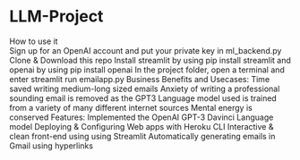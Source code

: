 # LLM-Project
How to use it <br>
Sign up for an OpenAI account and put your private key in ml_backend.py
Clone & Download this repo
Install streamlit by using pip install streamlit and openai by using pip install openai
In the project folder, open a terminal and enter streamlit run emailapp.py
Business Benefits and Usecases:
Time saved writing medium-long sized emails
Anxiety of writing a professional sounding email is removed as the GPT3 Language model used is trained from a variety of many different internet sources
Mental energy is conserved
Features:
Implemented the OpenAI GPT-3 Davinci Language model
Deploying & Configuring Web apps with Heroku CLI
Interactive & clean front-end using using Streamlit
Automatically generating emails in Gmail using hyperlinks
